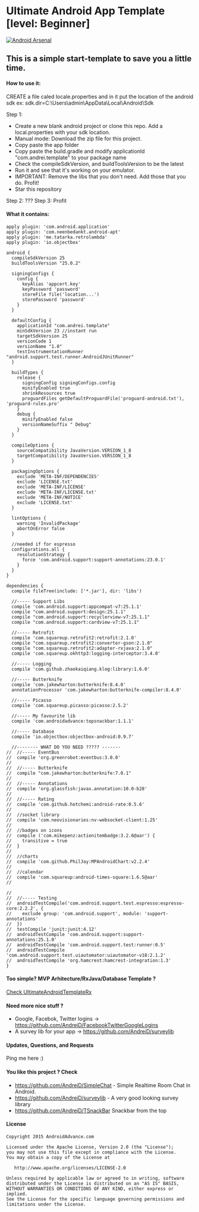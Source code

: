 Ultimate Android App Template [level: Beginner]
==========================

[![Android Arsenal](https://img.shields.io/badge/Android%20Arsenal-UltimateAndroidAppTemplate-brightgreen.svg?style=flat)](http://android-arsenal.com/details/3/2781)

## This is a simple start-template to save you a little time.

#### How to use it:

CREATE a file caled locale.properties and in it put the location of the android sdk
ex: sdk.dir=C:\\Users\\admin\\AppData\\Local\\Android\\Sdk

Step 1:

* Create a new blank android project or clone this repo. Add a local.properties with your sdk location.
* Manual mode: Download the zip file for this project.
* Copy paste the app folder
* Copy paste the build.gradle and modify applicationId "com.andrei.template" to your package name
* Check the compileSdkVersion, and buildToolsVersion to be the latest
* Run it and see that it's working on your emulator.
* IMPORTANT: Remove the libs that you don't need. Add those that you do. Profit!
* Star this repository

Step 2: ???
Step 3: Profit

#### What it contains:

~~~~
apply plugin: 'com.android.application'
apply plugin: 'com.neenbedankt.android-apt'
apply plugin: 'me.tatarka.retrolambda'
apply plugin: 'io.objectbox'

android {
  compileSdkVersion 25
  buildToolsVersion "25.0.2"

  signingConfigs {
    config {
      keyAlias 'appcert.key'
      keyPassword 'password'
      storeFile file('location...')
      storePassword 'password'
    }
  }

  defaultConfig {
    applicationId "com.andrei.template"
    minSdkVersion 23 //instant run
    targetSdkVersion 25
    versionCode 1
    versionName "1.0"
    testInstrumentationRunner "android.support.test.runner.AndroidJUnitRunner"
  }

  buildTypes {
    release {
      signingConfig signingConfigs.config
      minifyEnabled true
      shrinkResources true
      proguardFiles getDefaultProguardFile('proguard-android.txt'), 'proguard-rules.pro'
    }
    debug {
      minifyEnabled false
      versionNameSuffix " Debug"
    }
  }

  compileOptions {
    sourceCompatibility JavaVersion.VERSION_1_8
    targetCompatibility JavaVersion.VERSION_1_8
  }

  packagingOptions {
    exclude 'META-INF/DEPENDENCIES'
    exclude 'LICENSE.txt'
    exclude 'META-INF/LICENSE'
    exclude 'META-INF/LICENSE.txt'
    exclude 'META-INF/NOTICE'
    exclude 'LICENSE.txt'
  }

  lintOptions {
    warning 'InvalidPackage'
    abortOnError false
  }

  //needed if for espresso
  configurations.all {
    resolutionStrategy {
      force 'com.android.support:support-annotations:23.0.1'
    }
  }
}

dependencies {
  compile fileTree(include: ['*.jar'], dir: 'libs')

  //----- Support Libs
  compile 'com.android.support:appcompat-v7:25.1.1'
  compile "com.android.support:design:25.1.1"
  compile "com.android.support:recyclerview-v7:25.1.1"
  compile "com.android.support:cardview-v7:25.1.1"

  //----- Retrofit
  compile 'com.squareup.retrofit2:retrofit:2.1.0'
  compile "com.squareup.retrofit2:converter-gson:2.1.0"
  compile "com.squareup.retrofit2:adapter-rxjava:2.1.0"
  compile 'com.squareup.okhttp3:logging-interceptor:3.4.0'

  //----- Logging
  compile 'com.github.zhaokaiqiang.klog:library:1.6.0'

  //----- Butterknife
  compile 'com.jakewharton:butterknife:8.4.0'
  annotationProcessor 'com.jakewharton:butterknife-compiler:8.4.0'

  //----- Picasso
  compile 'com.squareup.picasso:picasso:2.5.2'

  //----- My favourite lib
  compile 'com.androidadvance:topsnackbar:1.1.1'

  //----- Database
  compile 'io.objectbox:objectbox-android:0.9.7'

  //-------- WHAT DO YOU NEED ????? -------
//  //----- EventBus
//  compile 'org.greenrobot:eventbus:3.0.0'
//
//  //----- Butterknife
//  compile "com.jakewharton:butterknife:7.0.1"
//
//  //----- Annotations
//  compile 'org.glassfish:javax.annotation:10.0-b28'
//
//  //----- Rating
//  compile 'com.github.hotchemi:android-rate:0.5.6'
//
//  //socket library
//  compile 'com.neovisionaries:nv-websocket-client:1.25'
//
//  //badges on icons
//  compile ('com.mikepenz:actionitembadge:3.2.6@aar') {
//    transitive = true
//  }
//
//  //charts
//  compile 'com.github.PhilJay:MPAndroidChart:v2.2.4'
//
//  //calendar
//  compile 'com.squareup:android-times-square:1.6.5@aar'
//

//
//  //----- Testing
//  androidTestCompile('com.android.support.test.espresso:espresso-core:2.2.2', {
//    exclude group: 'com.android.support', module: 'support-annotations'
//  })
//  testCompile 'junit:junit:4.12'
//  androidTestCompile 'com.android.support:support-annotations:25.1.0'
//  androidTestCompile 'com.android.support.test:runner:0.5'
//  androidTestCompile 'com.android.support.test.uiautomator:uiautomator-v18:2.1.2'
//  androidTestCompile 'org.hamcrest:hamcrest-integration:1.3'
}

~~~~

#### Too simple? MVP Arhitecture/RxJava/Database Template ?

[Check UltimateAndroidTemplateRx](https://github.com/AndreiD/UltimateAndroidTemplateRx)


#### Need more nice stuff ?

- Google, Facebok, Twitter logins -> https://github.com/AndreiD/FacebookTwitterGoogleLogins
- A survey lib for your app -> https://github.com/AndreiD/surveylib

#### Updates, Questions, and Requests

Ping me here :)


#### You like this project ? Check
- https://github.com/AndreiD/SimpleChat - Simple Realtime Room Chat in Android.
- https://github.com/AndreiD/surveylib - A very good looking survey library
- https://github.com/AndreiD/TSnackBar Snackbar from the top


#### License

~~~~
Copyright 2015 AndroidAdvance.com

Licensed under the Apache License, Version 2.0 (the "License");
you may not use this file except in compliance with the License.
You may obtain a copy of the License at

   http://www.apache.org/licenses/LICENSE-2.0

Unless required by applicable law or agreed to in writing, software
distributed under the License is distributed on an "AS IS" BASIS,
WITHOUT WARRANTIES OR CONDITIONS OF ANY KIND, either express or implied.
See the License for the specific language governing permissions and
limitations under the License.
~~~~
